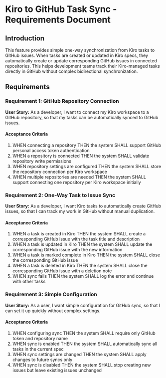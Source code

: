 # Kiro to GitHub Task Sync - Requirements Document

## Introduction

This feature provides simple one-way synchronization from Kiro tasks to GitHub issues. When tasks are created or updated in Kiro specs, they automatically create or update corresponding GitHub issues in connected repositories. This helps development teams track their Kiro-managed tasks directly in GitHub without complex bidirectional synchronization.

## Requirements

### Requirement 1: GitHub Repository Connection

**User Story:** As a developer, I want to connect my Kiro workspace to a GitHub repository, so that my tasks can be automatically synced to GitHub issues.

#### Acceptance Criteria

1. WHEN connecting a repository THEN the system SHALL support GitHub personal access token authentication
2. WHEN a repository is connected THEN the system SHALL validate repository write permissions
3. WHEN repository settings are configured THEN the system SHALL store the repository connection per Kiro workspace
4. WHEN multiple repositories are needed THEN the system SHALL support connecting one repository per Kiro workspace initially

### Requirement 2: One-Way Task to Issue Sync

**User Story:** As a developer, I want Kiro tasks to automatically create GitHub issues, so that I can track my work in GitHub without manual duplication.

#### Acceptance Criteria

1. WHEN a task is created in Kiro THEN the system SHALL create a corresponding GitHub issue with the task title and description
2. WHEN a task is updated in Kiro THEN the system SHALL update the corresponding GitHub issue with the new information
3. WHEN a task is marked complete in Kiro THEN the system SHALL close the corresponding GitHub issue
4. WHEN a task is deleted in Kiro THEN the system SHALL close the corresponding GitHub issue with a deletion note
5. WHEN sync fails THEN the system SHALL log the error and continue with other tasks

### Requirement 3: Simple Configuration

**User Story:** As a user, I want simple configuration for GitHub sync, so that I can set it up quickly without complex settings.

#### Acceptance Criteria

1. WHEN configuring sync THEN the system SHALL require only GitHub token and repository name
2. WHEN sync is enabled THEN the system SHALL automatically sync all tasks in the current spec
3. WHEN sync settings are changed THEN the system SHALL apply changes to future syncs only
4. WHEN sync is disabled THEN the system SHALL stop creating new issues but leave existing issues unchanged